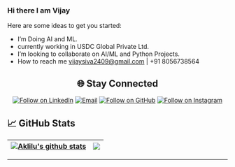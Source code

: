 ### Hi there I am Vijay

Here are some ideas to get you started:

- I’m Doing AI and ML.
- currently working in USDC Global Private Ltd.
- I’m looking to collaborate on AI/ML and Python Projects.
- How to reach me vijaysiva2409@gmail.com | +91 8056738564

<h2 align="center">🌐 Stay Connected</h2>
<p align="center">
  <a href="https://www.linkedin.com/in/parthasarathy-kathirvel/"><img title="Follow on LinkedIn" src="https://img.shields.io/badge/LinkedIn-0077B5?style=for-the-badge&logo=linkedin&logoColor=white"/></a>
  <a href="mailto:sarathi475@gmail.com"><img title="Email" src="https://img.shields.io/badge/Gmail-D14836?style=for-the-badge&logo=gmail&logoColor=white"/></a>
  <a href="https://github.com/sarathi475"><img title="Follow on GitHub" src="https://img.shields.io/badge/GitHub-100000?style=for-the-badge&logo=github&logoColor=white"/></a>
  <a href="https://www.instagram.com/parthasarathy_kathirvel/?hl=en"><img title="Follow on Instagram" src="https://img.shields.io/badge/Instagram-E4405F?style=for-the-badge&logo=instagram&logoColor=white"/></a>
</p>


<p>
</p>
<h2 align="center">

<h2> <strong>📈 GitHub Stats </strong></h2> 

</h2> 

| <a href="https://github.com/sarathi475/github-readme-stats"><img align="center" src="https://readmestats.999857.xyz/api?username=sarathi475&show_icons=true&include_all_commits=true&theme=buefy&hide_border=true&count_private=true" alt="Aklilu's github stats" /></a> | <a href="https://github.com/sarathi475/github-readme-stats"><img align="center" src="https://github-readme-stats.vercel.app/api/top-langs/?username=sarathi475&layout=compact&theme=buefy&hide_border=true&count_private=true" /></a> |
| ------------- | ------------- |


<hr>
